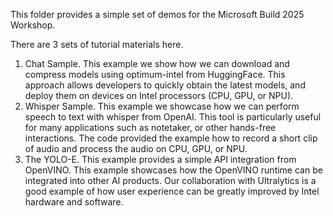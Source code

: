 This folder provides a simple set of demos for the Microsoft Build 2025 Workshop.

There are 3 sets of tutorial materials here.

1. Chat Sample. This example we show how we can download and compress models using optimum-intel from HuggingFace. This approach allows developers to quickly obtain the latest models, and deploy them on devices on Intel processors (CPU, GPU, or NPU).
2. Whisper Sample. This example we showcase how we can perform speech to text with whisper from OpenAI. This tool is particularly useful for many applications such as notetaker, or other hands-free interactions. The code provided the example how to record a short clip of audio and process the audio on CPU, GPU, or NPU.
3. The YOLO-E. This example provides a simple API integration from OpenVINO. This example showcases how the OpenVINO runtime can be integrated into other AI products. Our collaboration with Ultralytics is a good example of how user experience can be greatly improved by Intel hardware and software. 

